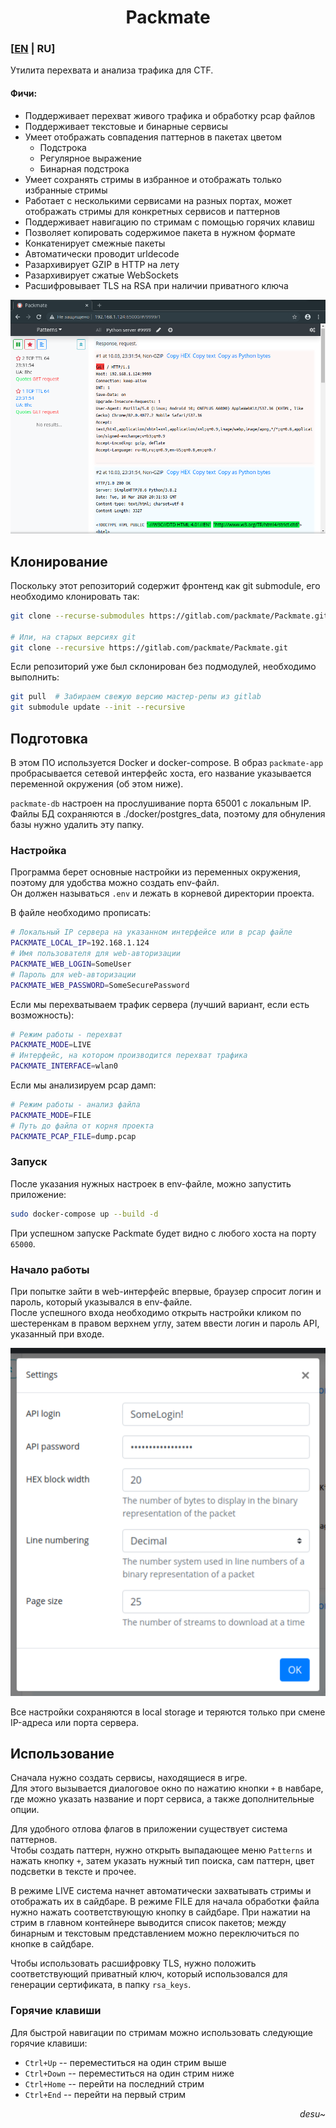 <div align="center">

# Packmate
</div>

### [[EN](README_EN.md) | RU]
Утилита перехвата и анализа трафика для CTF.

#### Фичи:
* Поддерживает перехват живого трафика и обработку pcap файлов
* Поддерживает текстовые и бинарные сервисы
* Умеет отображать совпадения паттернов в пакетах цветом
  * Подстрока
  * Регулярное выражение
  * Бинарная подстрока
* Умеет сохранять стримы в избранное и отображать только избранные стримы
* Работает с несколькими сервисами на разных портах, может отображать стримы для конкретных сервисов и паттернов
* Поддерживает навигацию по стримам с помощью горячих клавиш
* Позволяет копировать содержимое пакета в нужном формате
* Конкатенирует смежные пакеты
* Автоматически проводит urldecode
* Разархивирует GZIP в HTTP на лету
* Разархивирует сжатые WebSockets
* Расшифровывает TLS на RSA при наличии приватного ключа

![Скриншот главного окна](screenshots/Screenshot.png)
## Клонирование
Поскольку этот репозиторий содержит фронтенд как git submodule, его необходимо клонировать так:
```bash
git clone --recurse-submodules https://gitlab.com/packmate/Packmate.git

# Или, на старых версиях git
git clone --recursive https://gitlab.com/packmate/Packmate.git
```

Если репозиторий уже был склонирован без подмодулей, необходимо выполнить:
```bash
git pull  # Забираем свежую версию мастер-репы из gitlab
git submodule update --init --recursive
```

## Подготовка
В этом ПО используется Docker и docker-compose. В образ `packmate-app` пробрасывается 
сетевой интерфейс хоста, его название указывается переменной окружения (об этом ниже).

`packmate-db` настроен на прослушивание порта 65001 с локальным IP.  
Файлы БД сохраняются в ./docker/postgres_data, поэтому для обнуления базы нужно удалить эту папку.

### Настройка
Программа берет основные настройки из переменных окружения, поэтому для удобства
можно создать env-файл.  
Он должен называться `.env` и лежать в корневой директории проекта.

В файле необходимо прописать:
```bash
# Локальный IP сервера на указанном интерфейсе или в pcap файле
PACKMATE_LOCAL_IP=192.168.1.124
# Имя пользователя для web-авторизации
PACKMATE_WEB_LOGIN=SomeUser
# Пароль для web-авторизации
PACKMATE_WEB_PASSWORD=SomeSecurePassword
```

Если мы перехватываем трафик сервера (лучший вариант, если есть возможность):
```bash
# Режим работы - перехват
PACKMATE_MODE=LIVE
# Интерфейс, на котором производится перехват трафика
PACKMATE_INTERFACE=wlan0
```
Если мы анализируем pcap дамп:
```bash
# Режим работы - анализ файла
PACKMATE_MODE=FILE
# Путь до файла от корня проекта
PACKMATE_PCAP_FILE=dump.pcap
```

### Запуск
После указания нужных настроек в env-файле, можно запустить приложение:
```bash
sudo docker-compose up --build -d
```

При успешном запуске Packmate будет видно с любого хоста на порту `65000`.

### Начало работы
При попытке зайти в web-интерфейс впервые, браузер спросит логин и пароль,
который указывался в env-файле.  
После успешного входа необходимо открыть настройки кликом по шестеренкам в правом
верхнем углу, затем ввести логин и пароль API, указанный при входе.

![Скриншот настроек](screenshots/Screenshot_Settings.png)

Все настройки сохраняются в local storage и теряются только при смене IP-адреса или порта сервера.

## Использование
Сначала нужно создать сервисы, находящиеся в игре.  
Для этого вызывается диалоговое окно по нажатию кнопки `+` в навбаре,
где можно указать название и порт сервиса, а также дополнительные опции.

Для удобного отлова флагов в приложении существует система паттернов.  
Чтобы создать паттерн, нужно открыть выпадающее меню `Patterns` и нажать кнопку `+`,
затем указать нужный тип поиска, сам паттерн, цвет подсветки в тексте и прочее.

В режиме LIVE система начнет автоматически захватывать стримы и отображать их в сайдбаре.
В режиме FILE для начала обработки файла нужно нажать соответствующую кнопку в сайдбаре. 
При нажатии на стрим в главном контейнере выводится список пакетов;
между бинарным и текстовым представлением можно переключиться по кнопке в сайдбаре.

Чтобы использовать расшифровку TLS, нужно положить соответствующий приватный ключ, который
использовался для генерации сертификата, в папку `rsa_keys`.

### Горячие клавиши
Для быстрой навигации по стримам можно использовать следующие горячие клавиши:
* `Ctrl+Up` -- переместиться на один стрим выше
* `Ctrl+Down` -- переместиться на один стрим ниже
* `Ctrl+Home` -- перейти на последний стрим
* `Ctrl+End` -- перейти на первый стрим

<div align="right">

*desu~*
</div>
